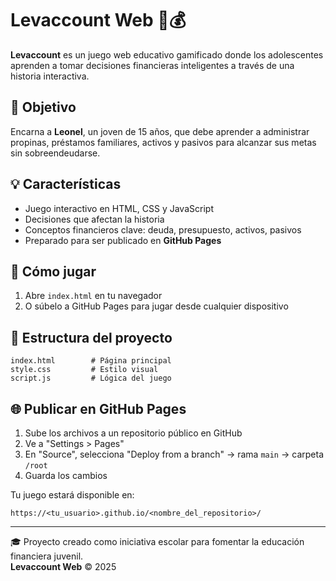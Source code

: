 # Levaccount Web 🧠💰

**Levaccount** es un juego web educativo gamificado donde los adolescentes aprenden a tomar decisiones financieras inteligentes a través de una historia interactiva.

## 🎯 Objetivo

Encarna a **Leonel**, un joven de 15 años, que debe aprender a administrar propinas, préstamos familiares, activos y pasivos para alcanzar sus metas sin sobreendeudarse.

## 💡 Características
- Juego interactivo en HTML, CSS y JavaScript
- Decisiones que afectan la historia
- Conceptos financieros clave: deuda, presupuesto, activos, pasivos
- Preparado para ser publicado en **GitHub Pages**

## 🚀 Cómo jugar
1. Abre `index.html` en tu navegador
2. O súbelo a GitHub Pages para jugar desde cualquier dispositivo

## 🧱 Estructura del proyecto
```
index.html        # Página principal
style.css         # Estilo visual
script.js         # Lógica del juego
```

## 🌐 Publicar en GitHub Pages
1. Sube los archivos a un repositorio público en GitHub
2. Ve a "Settings > Pages"
3. En "Source", selecciona "Deploy from a branch" → rama `main` → carpeta `/root`
4. Guarda los cambios

Tu juego estará disponible en:
```
https://<tu_usuario>.github.io/<nombre_del_repositorio>/
```

---

🎓 Proyecto creado como iniciativa escolar para fomentar la educación financiera juvenil.  
**Levaccount Web** © 2025
